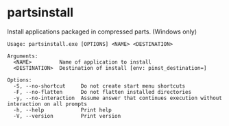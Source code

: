 # partsinstall

Install applications packaged in compressed parts. (Windows only)

```
Usage: partsinstall.exe [OPTIONS] <NAME> <DESTINATION>

Arguments:
  <NAME>         Name of application to install
  <DESTINATION>  Destination of install [env: pinst_destination=]

Options:
  -S, --no-shortcut     Do not create start menu shortcuts
  -F, --no-flatten      Do not flatten installed directories
  -y, --no-interaction  Assume answer that continues execution without interaction on all prompts
  -h, --help            Print help
  -V, --version         Print version
```
